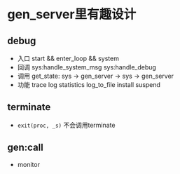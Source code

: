 # gen_server里有趣设计

## debug
* 入口 start && enter_loop && system
* 回调 sys:handle_system_msg sys:handle_debug
* 调用 get_state: sys -> gen_server -> sys -> gen_server
* 功能 trace log statistics log_to_file install suspend

## terminate
* `exit(proc, _s)` 不会调用terminate

## gen:call
* monitor
